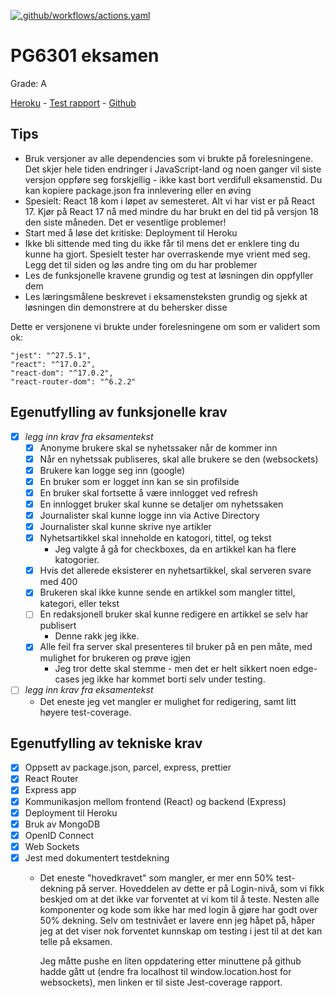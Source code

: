 [![.github/workflows/actions.yaml](https://github.com/mariestigen-edu/pgr6301-webutvikling-apidesign-eksamen/actions/workflows/actions.yaml/badge.svg)](https://github.com/mariestigen-edu/pgr6301-webutvikling-apidesign-eksamen/actions/workflows/actions.yaml)

# PG6301 eksamen

Grade: A

[Heroku](https://pg6301-exam-1170.herokuapp.com/) - 
[Test rapport]([https://github.com/kristiania-pg6301-2022/pgr6301-exam-mariestigen/commit/0001a3000204510f3c1675ebfba20228e00824a1](https://github.com/mariestigen-edu/pgr6301-webutvikling-apidesign-eksamen/commit/cd5affda1c229d6cc6a68ed373a554705e45a25b)) - 
[Github](https://github.com/mariestigen-edu/pgr6301-webutvikling-apidesign-eksamen)

## Tips

* Bruk versjoner av alle dependencies som vi brukte på forelesningene. Det skjer hele tiden endringer i JavaScript-land og noen ganger vil siste versjon oppføre seg forskjellig - ikke kast bort verdifull eksamenstid. Du kan kopiere package.json fra innlevering eller en øving
* Spesielt: React 18 kom i løpet av semesteret. Alt vi har vist er på React 17. Kjør på React 17 nå med mindre du har brukt en del tid på versjon 18 den siste måneden. Det er vesentlige problemer!
* Start med å løse det kritiske: Deployment til Heroku
* Ikke bli sittende med ting du ikke får til mens det er enklere ting du kunne ha gjort. Spesielt tester har overraskende mye vrient med seg. Legg det til siden og løs andre ting om du har problemer
* Les de funksjonelle kravene grundig og test at løsningen din oppfyller dem
* Les læringsmålene beskrevet i eksamensteksten grundig og sjekk at løsningen din demonstrere at du behersker disse

Dette er versjonene vi brukte under forelesningene om som er validert som ok:

```
"jest": "^27.5.1",
"react": "^17.0.2",
"react-dom": "^17.0.2",
"react-router-dom": "^6.2.2"
```


## Egenutfylling av funksjonelle krav

* [x] *legg inn krav fra eksamentekst*
  * [x] Anonyme brukere skal se nyhetssaker når de kommer inn
  * [x] Når en nyhetssak publiseres, skal alle brukere se den (websockets)
  * [x] Brukere kan logge seg inn (google)
  * [x] En bruker som er logget inn kan se sin profilside
  * [x] En bruker skal fortsette å være innlogget ved refresh
  * [x] En innlogget bruker skal kunne se detaljer om nyhetssaken
  * [x] Journalister skal kunne logge inn via Active Directory
  * [x] Journalister skal kunne skrive nye artikler
  * [x] Nyhetsartikkel skal inneholde en katogori, tittel, og tekst
    * Jeg valgte å gå for checkboxes, da en artikkel kan ha flere katogorier.
  * [x] Hvis det allerede eksisterer en nyhetsartikkel, skal serveren svare med 400
  * [x] Brukeren skal ikke kunne sende en artikkel som mangler tittel, kategori, eller tekst
  * [ ] En redaksjonell bruker skal kunne redigere en artikkel se selv har publisert
    * Denne rakk jeg ikke.
  * [x] Alle feil fra server skal presenteres til bruker på en pen måte, med mulighet for brukeren og prøve igjen
    * Jeg tror dette skal stemme - men det er helt sikkert noen edge-cases jeg ikke har kommet borti selv under testing.
    
* [ ] *legg inn krav fra eksamentekst*
  * Det eneste jeg vet mangler er mulighet for redigering, samt litt høyere test-coverage.

## Egenutfylling av tekniske krav

* [x] Oppsett av package.json, parcel, express, prettier
* [x] React Router
* [x] Express app
* [x] Kommunikasjon mellom frontend (React) og backend (Express)
* [x] Deployment til Heroku
* [x] Bruk av MongoDB
* [x] OpenID Connect
* [x] Web Sockets
* [x] Jest med dokumentert testdekning
  * Det eneste "hovedkravet" som mangler, er mer enn 50% test-dekning på server. Hoveddelen av dette er på
    Login-nivå, som vi fikk beskjed om at det ikke var forventet at vi kom til å teste. Nesten alle komponenter og kode som ikke har med login å gjøre har godt over 50% dekning.
    Selv om testnivået er lavere enn jeg håpet på, håper jeg at det viser nok forventet kunnskap om testing i jest
    til at det kan telle på eksamen.
    
    Jeg måtte pushe en liten oppdatering etter minuttene på github hadde gått ut (endre fra localhost til window.location.host for websockets), men linken er til siste Jest-coverage rapport. 
 
